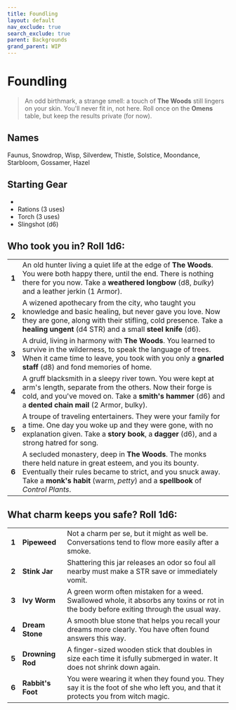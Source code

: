 ```yaml
---
title: Foundling
layout: default
nav_exclude: true
search_exclude: true
parent: Backgrounds
grand_parent: WIP
---
```


# Foundling

> An odd birthmark, a strange smell: a touch of **The Woods** still lingers on your skin. You'll never fit in, not here. Roll once on the **Omens** table, but keep the results private (for now).
 
## Names

Faunus, Snowdrop, Wisp, Silverdew, Thistle, Solstice, Moondance, Starbloom, Gossamer, Hazel

## Starting Gear

- 
- Rations (3 uses)
- Torch (3 uses)
- Slingshot (d6) 

## Who took you in? Roll 1d6:

|       |                                                                                                                                                                                                                                                             |
| ----- | ----------------------------------------------------------------------------------------------------------------------------------------------------------------------------------------------------------------------------------------------------------- |
| **1** | An old hunter living a quiet life at the edge of **The Woods**. You were both happy there, until the end. There is nothing there for you now. Take a **weathered longbow** (d8, _bulky_) and a leather jerkin (1 Armor).                                    |
| **2** | A wizened apothecary from the city, who taught you knowledge and basic healing, but never gave you love. Now they are gone, along with their stifling, cold presence. Take a **healing ungent** (d4 STR) and a small **steel knife** (d6).                  |
| **3** | A druid, living in harmony with **The Woods**. You learned to survive in the wilderness, to speak the language of trees. When it came time to leave, you took with you only a **gnarled staff** (d8) and fond memories of home.                             |
| **4** | A gruff blacksmith in a sleepy river town. You were kept at arm's length, separate from the others. Now their forge is cold, and you've moved on. Take a **smith's hammer** (d6) and a **dented chain mail** (2 Armor, bulky).                              |
| **5** | A troupe of traveling entertainers. They were your family for a time. One day you woke up and they were gone, with no explanation given. Take a **story book**, a **dagger** (d6), and a strong hatred for song.                                            |
| **6** | A secluded monastery, deep in **The Woods**. The monks there held nature in great esteem, and you its bounty. Eventually their rules became to strict, and you snuck away. Take a **monk's habit** (warm, _petty_) and a **spellbook** of _Control Plants_. |


## What charm keeps you safe? Roll 1d6:

|       |                 |                                                                                                                                         |
| ----- | --------------- | --------------------------------------------------------------------------------------------------------------------------------------- |
| **1** | **Pipeweed**    | Not a charm per se, but it might as well be. Conversations tend to flow more easily after a smoke.                                      |
| **2** | **Stink Jar**   | Shattering this jar releases an odor so foul all nearby must make a STR save or immediately vomit.                                      |
| **3** | **Ivy Worm**    | A green worm often mistaken for a weed. Swallowed whole, it absorbs any toxins or rot in the body before exiting through the usual way. |
| **4** | **Dream Stone** | A smooth blue stone that helps you recall your dreams more clearly. You have often found answers this way.                              |
| **5** | **Drowning Rod** | A finger-sized wooden stick that doubles in size each time it isfully submerged in water. It does not shrink down again.  |
| **6** | **Rabbit's Foot** | You were wearing it when they found you. They say it is the foot of she who left you, and that it protects you from witch magic. |